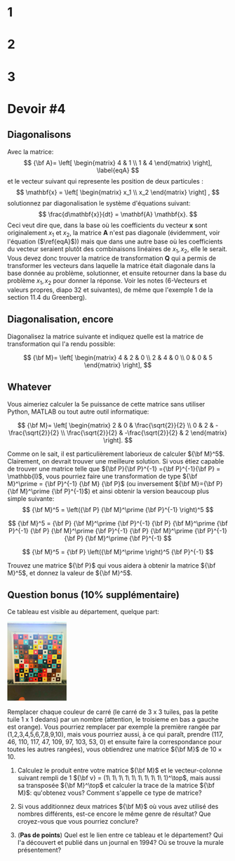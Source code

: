 # 1

# 2

# 3

<div style="page-break-after: always; break-after: page;"></div>

# Devoir #4

## Diagonalisons

Avec la matrice: 
$$
{\bf A}= 
\left[
\begin{matrix}
4 & 1 \\
1 & 4 
\end{matrix}
\right],
\label{eqA}
$$
et le vecteur suivant qui represente les position de deux particules :
$$
\mathbf{x} = 
\left[
\begin{matrix}
x_1 \\
x_2
\end{matrix}
\right] 
,
$$
solutionnez par diagonalisation le système d'équations suivant:
$$
\frac{d\mathbf{x}}{dt} = \mathbf{A} \mathbf{x}.
$$
Ceci veut dire que, dans la base où les coefficients du vecteur $\mathbf{x}$ sont originalement  $x_1$ et $x_2$, la matrice $\mathbf{A}$ n'est pas diagonale (évidemment, voir l'équation ($\ref{eqA}$)) mais que dans une autre base où les coefficients du vecteur seraient plutôt des combinaisons linéaires de $x_1, x_2$, elle le serait. Vous devez donc trouver la matrice de transformation $\mathbf{Q}$ qui a permis de transformer les vecteurs dans laquelle la matrice était diagonale dans la base donnée au problème, solutionner, et ensuite retourner dans la base du problème $x_1, x_2$ pour donner la réponse. Voir les notes (6-Vecteurs et valeurs propres, diapo 32 et suivantes), de même que l'exemple 1 de la section 11.4 du Greenberg).

## Diagonalisation, encore

Diagonalisez la matrice suivante et indiquez quelle est la matrice de transformation qui l'a rendu possible:


$$
{\bf M}= 
\left[
\begin{matrix}
4 & 2 & 0 \\
2 & 4 & 0 \\
0 & 0 & 5
\end{matrix}
\right],
$$


## Whatever

Vous aimeriez calculer la 5e puissance de cette matrice sans utiliser Python, MATLAB ou tout autre outil informatique:


$$
{\bf M}= 
\left[
\begin{matrix}
2 & 0 & \frac{\sqrt{2}}{2}	 \\
0 & 2 & -\frac{\sqrt{2}}{2} \\
\frac{\sqrt{2}}{2} & -\frac{\sqrt{2}}{2}  & 2
\end{matrix}
\right].
$$

Comme on le sait, il est particulièrement laborieux de calculer ${\bf M}^5$. Clairement, on devrait trouver une meilleure solution.  Si vous étiez capable de trouver une matrice telle que ${\bf P}{\bf P}^{-1} ={\bf P}^{-1}{\bf P} = \mathbb{I}$, vous pourriez faire une transformation de type  ${\bf M}^\prime = {\bf P}^{-1} {\bf M} {\bf P}$ (ou inversement ${\bf M}={\bf P} {\bf M}^\prime {\bf P}^{-1}$) et ainsi obtenir la version beaucoup plus simple suivante:
$$
{\bf M}^5 = \left({\bf P} {\bf M}^\prime {\bf P}^{-1} \right)^5
$$

$$
{\bf M}^5 = {\bf P} {\bf M}^\prime {\bf P}^{-1} {\bf P} {\bf M}^\prime {\bf P}^{-1} {\bf P} {\bf M}^\prime {\bf P}^{-1} {\bf P} {\bf M}^\prime {\bf P}^{-1} {\bf P} {\bf M}^\prime {\bf P}^{-1}
$$

$$
{\bf M}^5 = {\bf P} \left({\bf M}^\prime \right)^5 {\bf P}^{-1}
$$

Trouvez une matrice ${\bf P}$ qui vous aidera à obtenir la matrice ${\bf M}^5$, et donnez la valeur de ${\bf M}^5$.



## Question bonus (10% supplémentaire)

Ce tableau est visible au département, quelque part:

<img src="PHY-1001-2023-DEV4.assets/IMG_0039.jpeg" alt="IMG_0039" style="zoom: 30%;" />

Remplacer chaque couleur de carré (le carré de 3 x 3 tuiles, pas la petite tuile 1 x 1 dedans) par un nombre (attention, le troisieme en bas a gauche est orange). Vous pourriez remplacer par exemple la première rangée par (1,2,3,4,5,6,7,8,9,10), mais vous pourriez aussi, à ce qui paraît, prendre (117, 46, 110, 117, 47, 109, 97, 103, 53, 0) et ensuite faire la correspondance pour toutes les autres rangées), vous obtiendrez une matrice ${\bf M}$ de $10\times10$.

1. Calculez le produit entre votre matrice ${\bf M}$ et le vecteur-colonne suivant rempli de 1  ${\bf v} = (1\ 1\ 1\ 1\ 1\ 1\ 1\ 1\ 1\ 1)^\top$, mais aussi sa transposée ${\bf M}^\top$ et calculer la trace de la matrice ${\bf M}$: qu'obtenez vous? Comment s'appelle ce type de matrice?

2. Si vous additionnez deux matrices ${\bf M}$ où vous avez utilisé des nombres différents, est-ce encore le même genre de résultat? Que croyez-vous que vous pourriez conclure?

3. (**Pas de points**) Quel est le lien entre ce tableau et le département? Qui l'a découvert et publié dans un journal en 1994? Où se trouve la murale présentement?
